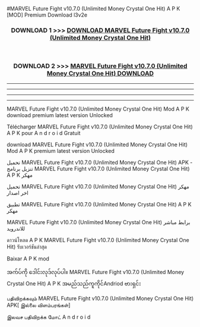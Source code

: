 #MARVEL Future Fight  v10.7.0 (Unlimited Money Crystal One Hit) A P K [MOD] Premium Download l3v2e



<div align="center">

<h3>DOWNLOAD 1 >>> <a href="https://teeasianyam.web.app?sq=MARVEL Future Fight  v10.7.0 (Unlimited Money Crystal One Hit)">DOWNLOAD MARVEL Future Fight  v10.7.0 (Unlimited Money Crystal One Hit) </a></h3><br>

<h3>DOWNLOAD 2 >>> <a href="https://teeasianyam.web.app?sq=MARVEL Future Fight  v10.7.0 (Unlimited Money Crystal One Hit) ">MARVEL Future Fight  v10.7.0 (Unlimited Money Crystal One Hit)  DOWNLOAD </a></h3>

</div>


----------------------------------------------------------

----------------------------------------------------------

----------------------------------------------------------

----------------------------------------------------------


MARVEL Future Fight  v10.7.0 (Unlimited Money Crystal One Hit)  Mod A P K download premium latest version Unlocked

Télécharger MARVEL Future Fight  v10.7.0 (Unlimited Money Crystal One Hit)  A P K pour A n d r o i d Gratuit

download MARVEL Future Fight  v10.7.0 (Unlimited Money Crystal One Hit)  Mod A P K premium latest version Unlocked

تحميل MARVEL Future Fight  v10.7.0 (Unlimited Money Crystal One Hit)  APK - تنزيل برنامج MARVEL Future Fight  v10.7.0 (Unlimited Money Crystal One Hit)  A P K مهكر

تحميل MARVEL Future Fight  v10.7.0 (Unlimited Money Crystal One Hit)  مهكر اخر اصدار

تطبيق MARVEL Future Fight  v10.7.0 (Unlimited Money Crystal One Hit)  A P K مهكر

MARVEL Future Fight  v10.7.0 (Unlimited Money Crystal One Hit)  برابط مباشر للاندرويد

ดาวน์โหลด A P K MARVEL Future Fight  v10.7.0 (Unlimited Money Crystal One Hit)  รับเวอร์ชันล่าสุด

Baixar A P K mod

အက်ပ်ကို ဒေါင်းလုဒ်လုပ်ပါ။ MARVEL Future Fight  v10.7.0 (Unlimited Money Crystal One Hit)  A P K အမည်သည်ကူကိုင်Andriod ဗားရှင်း

பதிவிறக்கவும் MARVEL Future Fight  v10.7.0 (Unlimited Money Crystal One Hit)  APK[ இல்லை விளம்பரங்கள்] 
 
இலவச பதிவிறக்க மோட் A n d r o i d



